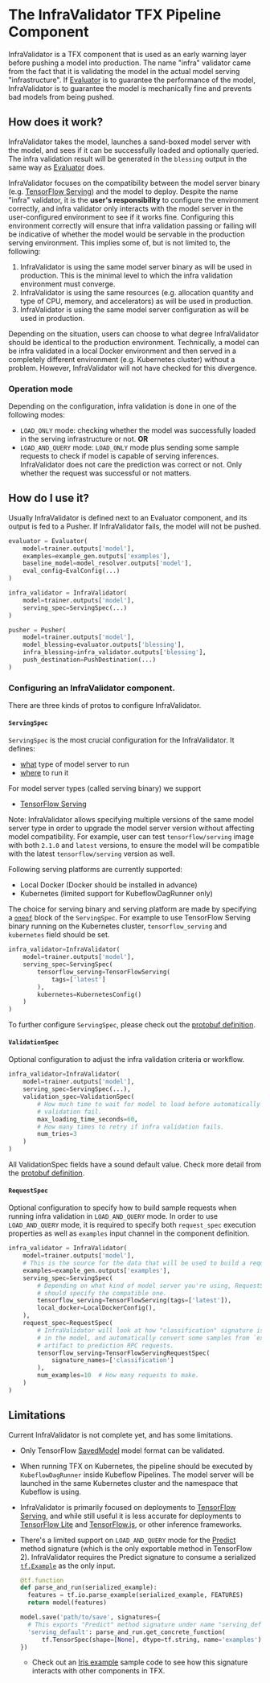 # The InfraValidator TFX Pipeline Component

InfraValidator is a TFX component that is used as an early warning layer before
pushing a model into production. The name "infra" validator came from the fact
that it is validating the model in the actual model serving "infrastructure". If
[Evaluator](evaluator.md) is to guarantee the performance of the model,
InfraValidator is to guarantee the model is mechanically fine and prevents bad
models from being pushed.

## How does it work?

InfraValidator takes the model, launches a sand-boxed model server with the
model, and sees if it can be successfully loaded and optionally queried. The
infra validation result will be generated in the `blessing` output in the same
way as [Evaluator](evaluator.md) does.

InfraValidator focuses on the compatibility between the model server binary
(e.g. [TensorFlow Serving](serving.md)) and the model to deploy. Despite the
name "infra" validator, it is the **user's responsibility** to configure the
environment correctly, and infra validator only interacts with the model server
in the user-configured environment to see if it works fine. Configuring this
environment correctly will ensure that infra validation passing or failing will
be indicative of whether the model would be servable in the production serving
environment. This implies some of, but is not limited to, the following:

1.  InfraValidator is using the same model server binary as will be used in
    production. This is the minimal level to which the infra validation
    environment must converge.
2.  InfraValidator is using the same resources (e.g. allocation quantity and
    type of CPU, memory, and accelerators) as will be used in production.
3.  InfraValidator is using the same model server configuration as will be used
    in production.

Depending on the situation, users can choose to what degree InfraValidator
should be identical to the production environment. Technically, a model can be
infra validated in a local Docker environment and then served in a completely
different environment (e.g. Kubernetes cluster) without a problem. However,
InfraValidator will not have checked for this divergence.

### Operation mode

Depending on the configuration, infra validation is done in one of the following
modes:

-   `LOAD_ONLY` mode: checking whether the model was successfully loaded in the
    serving infrastructure or not. **OR**
-   `LOAD_AND_QUERY` mode: `LOAD_ONLY` mode plus sending some sample requests to
    check if model is capable of serving inferences. InfraValidator does not
    care the prediction was correct or not. Only whether the request was
    successful or not matters.

## How do I use it?

Usually InfraValidator is defined next to an Evaluator component, and its output
is fed to a Pusher. If InfraValidator fails, the model will not be pushed.

```python {highlight="lines:8-11 context:infra_blessing,1"}
evaluator = Evaluator(
    model=trainer.outputs['model'],
    examples=example_gen.outputs['examples'],
    baseline_model=model_resolver.outputs['model'],
    eval_config=EvalConfig(...)
)

infra_validator = InfraValidator(
    model=trainer.outputs['model'],
    serving_spec=ServingSpec(...)
)

pusher = Pusher(
    model=trainer.outputs['model'],
    model_blessing=evaluator.outputs['blessing'],
    infra_blessing=infra_validator.outputs['blessing'],
    push_destination=PushDestination(...)
)
```

### Configuring an InfraValidator component.

There are three kinds of protos to configure InfraValidator.

#### `ServingSpec`

`ServingSpec` is the most crucial configuration for the InfraValidator. It
defines:

-   <u>what</u> type of model server to run
-   <u>where</u> to run it

For model server types (called serving binary) we support

-   [TensorFlow Serving](serving.md)

Note: InfraValidator allows specifying multiple versions of the same model
server type in order to upgrade the model server version without affecting model
compatibility. For example, user can test `tensorflow/serving` image with both
`2.1.0` and `latest` versions, to ensure the model will be compatible with the
latest `tensorflow/serving` version as well.

Following serving platforms are currently supported:

-   Local Docker (Docker should be installed in advance)
-   Kubernetes (limited support for KubeflowDagRunner only)

The choice for serving binary and serving platform are made by specifying a
[`oneof`](https://developers.google.com/protocol-buffers/docs/proto3#oneof)
block of the `ServingSpec`. For example to use TensorFlow Serving binary running
on the Kubernetes cluster, `tensorflow_serving` and `kubernetes` field should be
set.

```python {highlight="lines:4:9-4:26,7:9-7:18"}
infra_validator=InfraValidator(
    model=trainer.outputs['model'],
    serving_spec=ServingSpec(
        tensorflow_serving=TensorFlowServing(
            tags=['latest']
        ),
        kubernetes=KubernetesConfig()
    )
)
```

To further configure `ServingSpec`, please check out the
[protobuf definition](https://github.com/tensorflow/tfx/blob/master/tfx/proto/infra_validator.proto).

#### `ValidationSpec`

Optional configuration to adjust the infra validation criteria or workflow.

```python {highlight="lines:4-10"}
infra_validator=InfraValidator(
    model=trainer.outputs['model'],
    serving_spec=ServingSpec(...),
    validation_spec=ValidationSpec(
        # How much time to wait for model to load before automatically making
        # validation fail.
        max_loading_time_seconds=60,
        # How many times to retry if infra validation fails.
        num_tries=3
    )
)
```

All ValidationSpec fields have a sound default value. Check more detail from the
[protobuf definition](https://github.com/tensorflow/tfx/blob/master/tfx/proto/infra_validator.proto).

#### `RequestSpec`

Optional configuration to specify how to build sample requests when running
infra validation in `LOAD_AND_QUERY` mode. In order to use `LOAD_AND_QUERY`
mode, it is required to specify both `request_spec` execution properties as well
as `examples` input channel in the component definition.

```python {highlight="lines:7:9-7:62 lines:10-16"}
infra_validator = InfraValidator(
    model=trainer.outputs['model'],
    # This is the source for the data that will be used to build a request.
    examples=example_gen.outputs['examples'],
    serving_spec=ServingSpec(
        # Depending on what kind of model server you're using, RequestSpec
        # should specify the compatible one.
        tensorflow_serving=TensorFlowServing(tags=['latest']),
        local_docker=LocalDockerConfig(),
    ),
    request_spec=RequestSpec(
        # InfraValidator will look at how "classification" signature is defined
        # in the model, and automatically convert some samples from `examples`
        # artifact to prediction RPC requests.
        tensorflow_serving=TensorFlowServingRequestSpec(
            signature_names=['classification']
        ),
        num_examples=10  # How many requests to make.
    )
)
```

## Limitations

Current InfraValidator is not complete yet, and has some limitations.

-   Only TensorFlow [SavedModel](/guide/saved_model) model format can be
    validated.
-   When running TFX on Kubernetes, the pipeline should be executed by
    `KubeflowDagRunner` inside Kubeflow Pipelines. The model server will be
    launched in the same Kubernetes cluster and the namespace that Kubeflow is
    using.
-   InfraValidator is primarily focused on deployments to
    [TensorFlow Serving](serving.md), and while still useful it is less accurate
    for deployments to [TensorFlow Lite](/lite) and [TensorFlow.js](/js), or
    other inference frameworks.
-   There's a limited support on `LOAD_AND_QUERY` mode for the
    [Predict](/versions/r1.15/api_docs/python/tf/saved_model/predict_signature_def)
    method signature (which is the only exportable method in TensorFlow 2).
    InfraValidator requires the Predict signature to consume a serialized
    [`tf.Example`](/tutorials/load_data/tfrecord#tfexample) as the only input.

    ```python
    @tf.function
    def parse_and_run(serialized_example):
      features = tf.io.parse_example(serialized_example, FEATURES)
      return model(features)

    model.save('path/to/save', signatures={
      # This exports "Predict" method signature under name "serving_default".
      'serving_default': parse_and_run.get_concrete_function(
          tf.TensorSpec(shape=[None], dtype=tf.string, name='examples'))
    })
    ```

    -   Check out an
        [Iris example](https://github.com/tensorflow/tfx/blob/master/tfx/examples/iris/iris_utils_native_keras.py)
        sample code to see how this signature interacts with other components in
        TFX.
